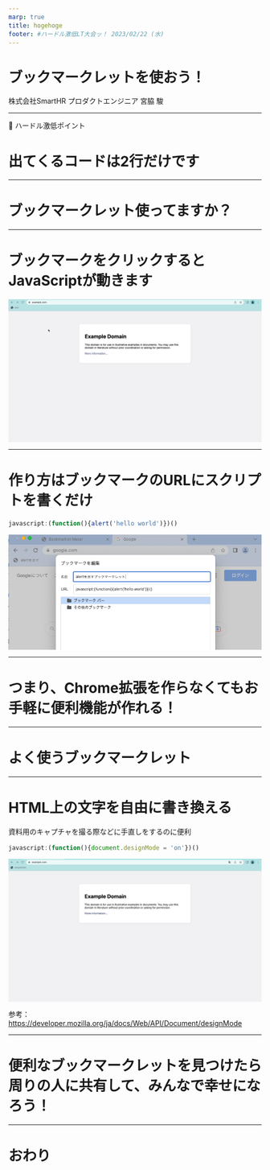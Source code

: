 ```yaml
---
marp: true
title: hogehoge
footer: #ハードル激低LT大会ッ！ 2023/02/22 (水)
---
```


<style>
img[alt~="center"] {
  display: block;
  margin: 0 auto;
}
</style>

# ブックマークレットを使おう！

株式会社SmartHR プロダクトエンジニア
宮脇 駿

---

:muscle: ハードル激低ポイント

# <!-- fit --> 出てくるコードは2行だけです

---

# <!-- fit --> ブックマークレット使ってますか？

---

# ブックマークをクリックするとJavaScriptが動きます

![w:800 center](fig1.gif)

--- 

# 作り方はブックマークのURLにスクリプトを書くだけ

```JavaScript
javascript:(function(){alert('hello world')})()
```

![w:900 center](fig2.png)

---

# つまり、Chrome拡張を作らなくてもお手軽に便利機能が作れる！

---

# よく使うブックマークレット

---

# HTML上の文字を自由に書き換える

資料用のキャプチャを撮る際などに手直しをするのに便利

```JavaScript
javascript:(function(){document.designMode = 'on'})()
```

![w:600 center](fig3.gif)

参考：https://developer.mozilla.org/ja/docs/Web/API/Document/designMode

---

# 便利なブックマークレットを見つけたら周りの人に共有して、みんなで幸せになろう！

---

# おわり
